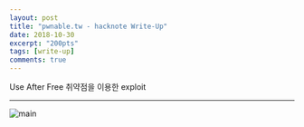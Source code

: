```yaml
---
layout: post
title: "pwnable.tw - hacknote Write-Up"
date: 2018-10-30
excerpt: "200pts"
tags: [write-up]
comments: true
---
```


Use After Free 취약점을 이용한 exploit
*****
![main](https://t1.daumcdn.net/cfile/tistory/99A1D3345BC8899029)
